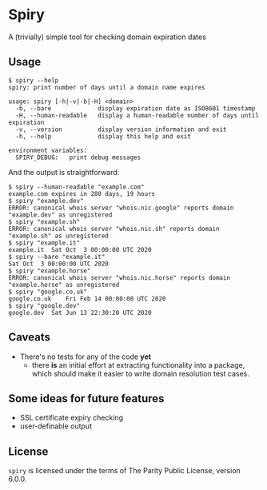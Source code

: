 # Spiry

A (trivially) simple tool for checking domain expiration dates

## Usage

```text
$ spiry --help
spiry: print number of days until a domain name expires

usage: spiry [-h|-v|-b|-H] <domain>
  -b, --bare             display expiration date as ISO8601 timestamp
  -H, --human-readable   display a human-readable number of days until expiration
  -v, --version          display version information and exit
  -h, --help             display this help and exit

environment variables:
  SPIRY_DEBUG:   print debug messages
```

And the output is straightforward:

```text
$ spiry --human-readable "example.com"
example.com expires in 280 days, 19 hours
$ spiry "example.dev"
ERROR: canonical whois server "whois.nic.google" reports domain "example.dev" as unregistered
$ spiry "example.sh"
ERROR: canonical whois server "whois.nic.sh" reports domain "example.sh" as unregistered
$ spiry "example.it"
example.it	Sat Oct  3 00:00:00 UTC 2020
$ spiry --bare "example.it"
Sat Oct  3 00:00:00 UTC 2020
$ spiry "example.horse"
ERROR: canonical whois server "whois.nic.horse" reports domain "example.horse" as unregistered
$ spiry "google.co.uk"
google.co.uk	Fri Feb 14 00:00:00 UTC 2020
$ spiry "google.dev"
google.dev	Sat Jun 13 22:30:20 UTC 2020
```

## Caveats

- There's no tests for any of the code **yet**
  - there **is** an initial effort at extracting functionality into a package,
    which should make it easier to write domain resolution test cases.

## Some ideas for future features

- SSL certificate expiry checking
- user-definable output

## License

`spiry` is licensed under the terms of The Parity Public License, version 6.0.0.
